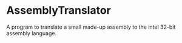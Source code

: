 # AssemblyTranslator
A program to translate a small made-up assembly to the intel 32-bit assembly language.
